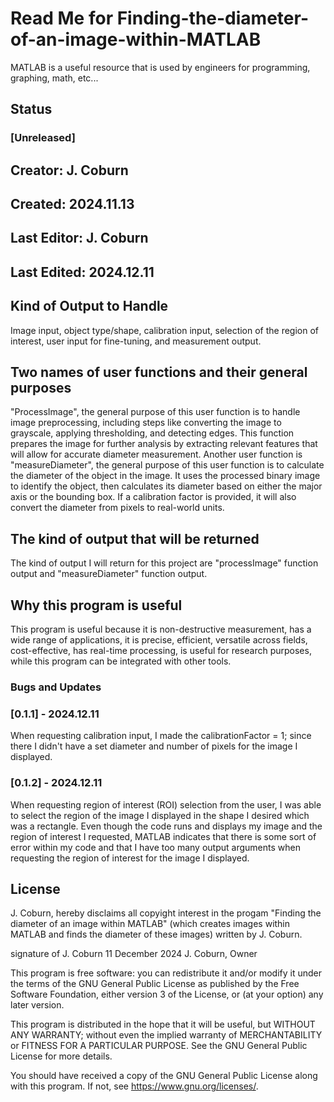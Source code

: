 # Read Me for Finding-the-diameter-of-an-image-within-MATLAB
MATLAB is a useful resource that is used by engineers for programming, graphing, math, etc...
## Status
### [Unreleased]
## Creator: J. Coburn
## Created: 2024.11.13
## Last Editor: J. Coburn
## Last Edited: 2024.12.11
## Kind of Output to Handle
Image input, object type/shape, calibration input, selection of the region of interest, user input for fine-tuning, and measurement output.
## Two names of user functions and their general purposes
"ProcessImage", the general purpose of this user function is to handle image preprocessing, including steps like converting the image to grayscale, applying thresholding, and detecting edges. This function prepares the image for further analysis by extracting relevant features that will allow for accurate diameter measurement. Another user function is "measureDiameter",  the general purpose of this user function is to calculate the diameter of the object in the image. It uses the processed binary image to identify the object, then calculates its diameter based on either the major axis or the bounding box. If a calibration factor is provided, it will also convert the diameter from pixels to real-world units. 
## The kind of output that will be returned
The kind of output I will return for this project are "processImage" function output and "measureDiameter" function output.
## Why this program is useful
This program is useful because it is non-destructive measurement, has a wide range of applications, it is precise, efficient, versatile across fields, cost-effective, has real-time processing, is useful for research purposes, while this program can be integrated with other tools.
### Bugs and Updates
### [0.1.1] - 2024.12.11
When requesting calibration input, I made the calibrationFactor = 1; since there I didn't have a set diameter and number of pixels for the image I displayed. 
### [0.1.2] - 2024.12.11
When requesting region of interest (ROI) selection from the user, I was able to select the region of the image I displayed in the shape I desired which was a rectangle. Even though the code runs and displays my image and the region of interest I requested, MATLAB indicates that there is some sort of error within my code and that I have too many output arguments when requesting the region of interest for the image I displayed. 


## License
J. Coburn, hereby disclaims all copyight interest in the progam "Finding the diameter of an image within MATLAB" (which creates images within MATLAB and finds the diameter of these images) written by J. Coburn.

signature of J. Coburn 11 December 2024
J. Coburn, Owner

This program is free software: you can redistribute it and/or modify it under the terms of the GNU General Public License as published by the Free Software Foundation, either version 3 of the License, or (at your option) any later version.

This program is distributed in the hope that it will be useful, but WITHOUT ANY WARRANTY; without even the implied warranty of MERCHANTABILITY or FITNESS FOR A PARTICULAR PURPOSE. See the GNU General Public License for more details.

You should have received a copy of the GNU General Public License along with this program. If not, see <https://www.gnu.org/licenses/>.
